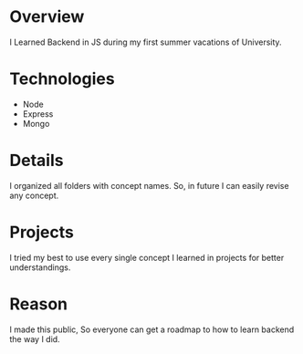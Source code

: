 # Overview
I Learned Backend in JS during my first summer vacations of University.
# Technologies
- Node
- Express
- Mongo
# Details
I organized all folders with concept names. So, in future I can easily revise any concept.
# Projects
I tried my best to use every single concept I learned in projects for better understandings.
# Reason
I made this public, So everyone can get a roadmap to how to learn backend the way I did.

